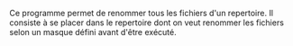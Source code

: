 Ce programme permet de renommer tous les fichiers d'un repertoire. Il consiste à se placer dans le repertoire dont on veut renommer les fichiers selon un masque défini avant d'être exécuté.